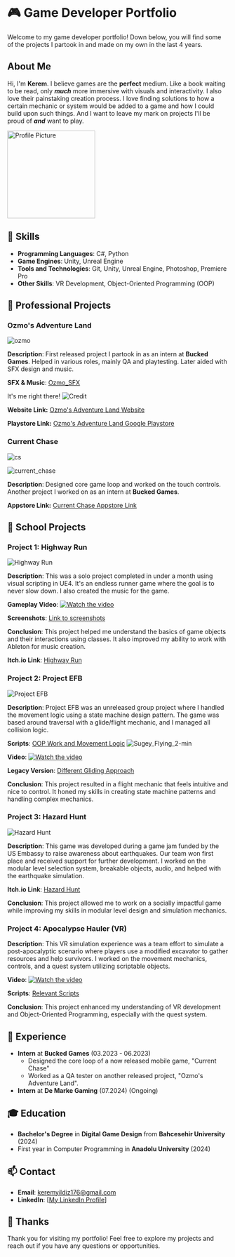 # 🎮 Game Developer Portfolio

Welcome to my game developer portfolio! Down below, you will find some of the projects I partook in and made on my own in the last 4 years.

## About Me

Hi, I'm **Kerem**. I believe games are the **perfect** medium. Like a book waiting to be read, only ***much*** more immersive with visuals and interactivity. I also love their painstaking creation process. I love finding solutions to how a certain mechanic or system would be added to a game and how I could build upon such things. 
And I want to leave my mark on projects I'll be proud of ***and*** want to play.


 <img src="https://github.com/user-attachments/assets/87880a47-d2ec-4f96-9314-363b9d272103" alt="Profile Picture" width="200" height="200">

## 🚀 Skills

- **Programming Languages**: C#, Python
- **Game Engines**: Unity, Unreal Engine
- **Tools and Technologies**: Git, Unity, Unreal Engine, Photoshop, Premiere Pro
- **Other Skills**: VR Development, Object-Oriented Programming (OOP)

## 📂 Professional Projects
### Ozmo's Adventure Land
![ozmo](https://github.com/user-attachments/assets/b7b88f35-236d-41ea-9ded-ca50f5f2248a)

**Description**: First released project I partook in as an intern at **Bucked Games**. Helped in various roles, mainly QA and playtesting. Later aided with SFX design and music.

**SFX & Music**: [Ozmo_SFX](https://github.com/Kiru671/Ozmo_SFX)

It's me right there!
![Credit](https://github.com/user-attachments/assets/02ca0bc7-29cb-4f4f-94c8-b9695b7e81eb)


**Website Link:** [Ozmo's Adventure Land Website](https://www.ozmoadventureland.com/)

**Playstore Link:** [Ozmo's Adventure Land Google Playstore](https://play.google.com/store/apps/details?id=com.Solen.OzmoAdventureLandMain&hl=en)

### Current Chase

![cs](https://github.com/user-attachments/assets/68e49cf6-d41a-4eca-a3da-ac53ee0dc8cc)

![current_chase](https://github.com/user-attachments/assets/4c8c1a64-4031-4cc7-bed0-2fd90b516eea)



**Description**: Designed core game loop and worked on the touch controls. Another project I worked on as an intern at **Bucked Games**.


**Appstore Link:** [Current Chase Appstore Link](https://apps.apple.com/tr/app/current-chase/id6467595304?platform=iphone)




## 📂 School Projects

### Project 1: Highway Run

![Highway Run](https://github.com/user-attachments/assets/f584fe93-533d-4a31-94fa-990ac041a92b)


**Description**: This was a solo project completed in under a month using visual scripting in UE4. It's an endless runner game where the goal is to never slow down. I also created the music for the game.

**Gameplay Video**: [![Watch the video](https://img.youtube.com/vi/7tafZ5Es0os/default.jpg)](https://www.youtube.com/watch?v=7tafZ5Es0os)

**Screenshots**: [Link to screenshots](#)

**Conclusion**: This project helped me understand the basics of game objects and their interactions using classes. It also improved my ability to work with Ableton for music creation.

**Itch.io Link**: [Highway Run](https://kiru176.itch.io/highway-run)

### Project 2: Project EFB

![Project EFB](https://github.com/user-attachments/assets/1746bb70-e1dc-4ff8-9736-4c6baaf3596a)


**Description**: Project EFB was an unreleased group project where I handled the movement logic using a state machine design pattern. The game was based around traversal with a glide/flight mechanic, and I managed all collision logic.

**Scripts**: [OOP Work and Movement Logic](https://github.com/Kiru671/EFB_Scripts)
![Sugey_Flying_2-min](https://github.com/Kiru671/Portfolio/assets/112775690/a0dc3eba-0129-4554-9b1d-14e9ab707a66)


**Video**: [![Watch the video](https://img.youtube.com/vi/qzQkWC-rh-Q/default.jpg)](https://youtu.be/qzQkWC-rh-Q?si=um-Q7rwCQgm69dyF&t=208)

**Legacy Version**: [Different Gliding Approach](https://www.youtube.com/watch?v=sda4-PCvpYM)

**Conclusion**: This project resulted in a flight mechanic that feels intuitive and nice to control. It honed my skills in creating state machine patterns and handling complex mechanics.

### Project 3: Hazard Hunt

![Hazard Hunt](https://github.com/user-attachments/assets/9af755d5-ed35-4286-a562-73ae394f6850)


**Description**: This game was developed during a game jam funded by the US Embassy to raise awareness about earthquakes. Our team won first place and received support for further development. I worked on the modular level selection system, breakable objects, audio, and helped with the earthquake simulation.

**Itch.io Link**: [Hazard Hunt](https://kiru176.itch.io/hazard-hunt)

**Conclusion**: This project allowed me to work on a socially impactful game while improving my skills in modular level design and simulation mechanics.

### Project 4: Apocalypse Hauler (VR)

**Description**: This VR simulation experience was a team effort to simulate a post-apocalyptic scenario where players use a modified excavator to gather resources and help survivors. I worked on the movement mechanics, controls, and a quest system utilizing scriptable objects.

**Video**: [![Watch the video](https://img.youtube.com/vi/M6d6syOWEkg/default.jpg)](https://youtu.be/M6d6syOWEkg)

**Scripts**: [Relevant Scripts](https://github.com/Kiru671/Apocalypse_Hauler_Scripts)

**Conclusion**: This project enhanced my understanding of VR development and Object-Oriented Programming, especially with the quest system.


## 💼 Experience

- **Intern** at **Bucked Games** (03.2023 - 06.2023)
  - Designed the core loop of a now released mobile game, "Current Chase"
  - Worked as a QA tester on another released project, "Ozmo's Adventure Land".
- **Intern** at **De Marke Gaming** (07.2024) (Ongoing)
  
## 🎓 Education

- **Bachelor's Degree** in **Digital Game Design** from **Bahcesehir University** (2024)
- First year in Computer Programming in **Anadolu University** (2024)

## 📫 Contact

- **Email**: keremyildiz176@gmail.com
- **LinkedIn**: [[My LinkedIn Profile](https://www.linkedin.com/in/kiruyildiz/)]

## 🙏 Thanks

Thank you for visiting my portfolio! Feel free to explore my projects and reach out if you have any questions or opportunities.
